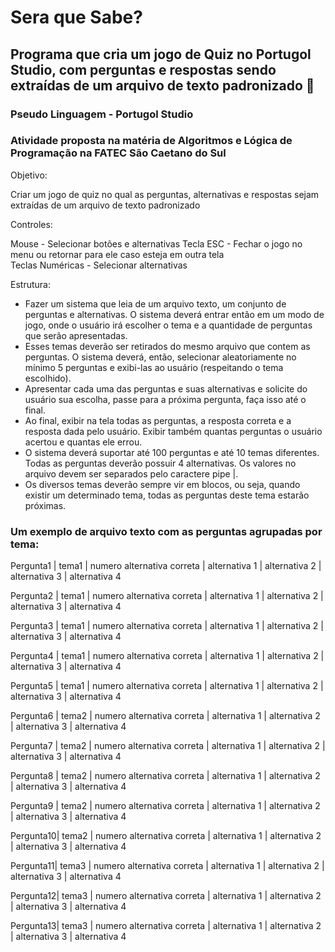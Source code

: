 # Sera que Sabe?
## Programa que cria um jogo de Quiz no Portugol Studio, com perguntas e respostas sendo extraídas de um arquivo de texto padronizado :memo:

### Pseudo Linguagem - Portugol Studio

### Atividade proposta na matéria de Algoritmos e Lógica de Programação na FATEC São Caetano do Sul

Objetivo: 

Criar um jogo de quiz no qual as perguntas, alternativas e respostas sejam extraídas de um arquivo de texto padronizado

Controles:

Mouse - Selecionar botões e alternativas
Tecla ESC - Fechar o jogo no menu ou retornar para ele caso esteja em outra tela                                                                                                                                       
Teclas Numéricas - Selecionar alternativas

Estrutura:

- Fazer um sistema que leia de um arquivo texto, um conjunto de perguntas e alternativas. O sistema deverá entrar então em um modo de jogo, onde o usuário irá escolher o tema e a quantidade de perguntas que serão apresentadas. 
- Esses temas deverão ser retirados do mesmo arquivo que contem as perguntas. O sistema deverá, então, selecionar aleatoriamente no mínimo 5 perguntas e exibi-las ao usuário (respeitando o tema escolhido).
- Apresentar cada uma das perguntas e suas alternativas e solicite do usuário sua escolha, passe para a próxima pergunta, faça isso até o final.
- Ao final, exibir na tela todas as perguntas, a resposta correta e a resposta dada pelo usuário. Exibir também quantas perguntas o usuário acertou e quantas ele errou.
- O sistema deverá suportar até 100 perguntas e até 10 temas diferentes. Todas as perguntas deverão possuir 4 alternativas. Os valores no arquivo devem ser separados pelo caractere pipe |.
- Os diversos temas deverão sempre vir em blocos, ou seja, quando existir um determinado tema, todas as perguntas deste tema estarão próximas.

### Um exemplo de arquivo texto com as perguntas agrupadas por tema:

Pergunta1 | tema1 | numero alternativa correta | alternativa 1 | alternativa 2 | alternativa 3 | alternativa 4

Pergunta2 | tema1 | numero alternativa correta | alternativa 1 | alternativa 2 | alternativa 3 | alternativa 4

Pergunta3 | tema1 | numero alternativa correta | alternativa 1 | alternativa 2 | alternativa 3 | alternativa 4

Pergunta4 | tema1 | numero alternativa correta | alternativa 1 | alternativa 2 | alternativa 3 | alternativa 4

Pergunta5 | tema1 | numero alternativa correta | alternativa 1 | alternativa 2 | alternativa 3 | alternativa 4

Pergunta6 | tema2 | numero alternativa correta | alternativa 1 | alternativa 2 | alternativa 3 | alternativa 4

Pergunta7 | tema2 | numero alternativa correta | alternativa 1 | alternativa 2 | alternativa 3 | alternativa 4

Pergunta8 | tema2 | numero alternativa correta | alternativa 1 | alternativa 2 | alternativa 3 | alternativa 4

Pergunta9 | tema2 | numero alternativa correta | alternativa 1 | alternativa 2 | alternativa 3 | alternativa 4

Pergunta10| tema2 | numero alternativa correta | alternativa 1 | alternativa 2 | alternativa 3 | alternativa 4

Pergunta11| tema3 | numero alternativa correta | alternativa 1 | alternativa 2 | alternativa 3 | alternativa 4

Pergunta12| tema3 | numero alternativa correta | alternativa 1 | alternativa 2 | alternativa 3 | alternativa 4

Pergunta13| tema3 | numero alternativa correta | alternativa 1 | alternativa 2 | alternativa 3 | alternativa 4
